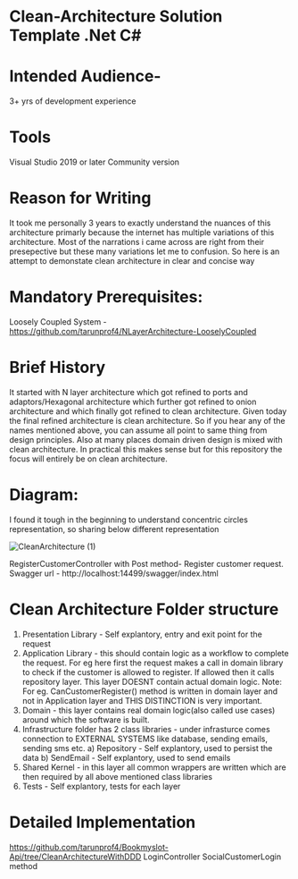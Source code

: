 # Clean-Architecture Solution Template .Net C#

# Intended Audience- 
3+ yrs of development experience

# Tools
Visual Studio 2019 or later Community version

# Reason for Writing
It took me personally 3 years to exactly understand the nuances of this architecture primarly because the internet has multiple variations of this architecture. Most of the narrations i came across are right from their presepective
but these many variations let me to confusion. So here is an attempt to demonstate clean architecture in clear and concise way

# Mandatory Prerequisites: 
Loosely Coupled System - https://github.com/tarunprof4/NLayerArchitecture-LooselyCoupled

# Brief History
It started with N layer architecture which got refined to ports and adaptors/Hexagonal architecture which further got refined to
onion architecture and which finally got refined to clean architecture. Given today the final refined architecture is clean architecture.
So if you hear any of the names mentioned above, you can assume all point to same thing from design principles.
Also at many places domain driven design is mixed with clean architecture. In practical this makes sense but for this repository
the focus will entirely be on clean architecture. 

# Diagram:
I found it tough in the beginning to understand concentric circles representation, so sharing below different representation

![CleanArchitecture (1)](https://user-images.githubusercontent.com/116249623/212561223-b632ca38-9f8b-46a0-ab7e-e54871eb8ab9.jpg)


RegisterCustomerController with Post method- Register customer request.
Swagger url - http://localhost:14499/swagger/index.html


# Clean Architecture Folder structure
1) Presentation Library - Self explantory, entry and exit point for the request
2) Application Library - this should contain logic as a workflow to complete the request. For eg here first the request makes a call in domain library
to check if the customer is allowed to register. If allowed then it calls repository layer. This layer DOESNT contain actual domain logic.
Note: For eg. CanCustomerRegister() method is written in domain layer and not in Application layer and THIS DISTINCTION is very important.
3) Domain - this layer contains real domain logic(also called use cases) around which the software is built. 
4) Infrastructure folder has 2 class libraries - under infrasturce comes connection to EXTERNAL SYSTEMS like database, sending emails, sending sms
etc.
a) Repository - Self explantory, used to persist the data
b) SendEmail - Self explantory, used to send emails
5) Shared Kernel - in this layer all common wrappers are written which are then required by all above mentioned class libraries
6) Tests - Self explantory, tests for each layer

# Detailed Implementation
https://github.com/tarunprof4/Bookmyslot-Api/tree/CleanArchitectureWithDDD
LoginController SocialCustomerLogin method

